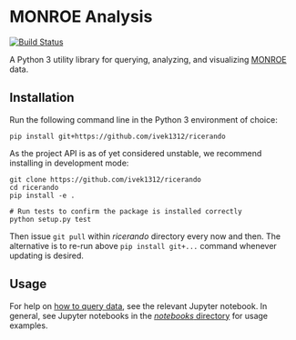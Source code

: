 MONROE Analysis
===============

[![Build Status](https://travis-ci.org/ivek1312/ricerando.svg?branch=master)](https://travis-ci.org/ivek1312/ricerando)

A Python 3 utility library for querying, analyzing, and visualizing
[MONROE] data.

[MONROE]: https://www.monroe-project.eu/

Installation
------------

Run the following command line in the Python 3 environment of choice:

    pip install git+https://github.com/ivek1312/ricerando

As the project API is as of yet considered unstable, we recommend installing
in development mode:
    
    git clone https://github.com/ivek1312/ricerando
    cd ricerando
    pip install -e .
    
    # Run tests to confirm the package is installed correctly
    python setup.py test

Then issue `git pull` within _ricerando_ directory every now and
then. The alternative is to re-run above `pip install git+...` command
whenever updating is desired.

Usage
-----
For help on [how to query data], see the relevant Jupyter notebook.
In general, see Jupyter notebooks in the [_notebooks_ directory] for
usage examples.

[how to query data]: notebooks/data.ipynb
[_notebooks_ directory]: notebooks/
